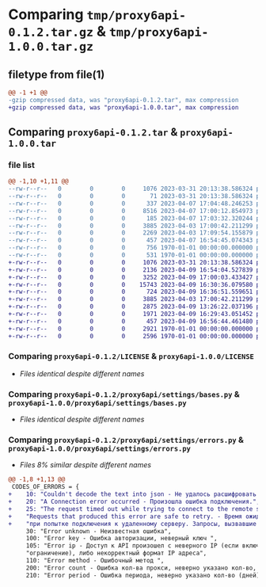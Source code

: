# Comparing `tmp/proxy6api-0.1.2.tar.gz` & `tmp/proxy6api-1.0.0.tar.gz`

## filetype from file(1)

```diff
@@ -1 +1 @@
-gzip compressed data, was "proxy6api-0.1.2.tar", max compression
+gzip compressed data, was "proxy6api-1.0.0.tar", max compression
```

## Comparing `proxy6api-0.1.2.tar` & `proxy6api-1.0.0.tar`

### file list

```diff
@@ -1,10 +1,11 @@
--rw-r--r--   0        0        0     1076 2023-03-31 20:13:38.586324 proxy6api-0.1.2/LICENSE
--rw-r--r--   0        0        0       71 2023-03-31 20:13:38.586324 proxy6api-0.1.2/README.md
--rw-r--r--   0        0        0      337 2023-04-07 17:04:48.246253 proxy6api-0.1.2/proxy6api/__init__.py
--rw-r--r--   0        0        0     8516 2023-04-07 17:00:12.854973 proxy6api-0.1.2/proxy6api/client.py
--rw-r--r--   0        0        0      185 2023-04-07 17:03:32.320244 proxy6api-0.1.2/proxy6api/settings/__init__.py
--rw-r--r--   0        0        0     3885 2023-04-03 17:00:42.211299 proxy6api-0.1.2/proxy6api/settings/bases.py
--rw-r--r--   0        0        0     2269 2023-04-03 17:09:54.155879 proxy6api-0.1.2/proxy6api/settings/errors.py
--rw-r--r--   0        0        0      457 2023-04-07 16:54:45.074343 proxy6api-0.1.2/pyproject.toml
--rw-r--r--   0        0        0      756 1970-01-01 00:00:00.000000 proxy6api-0.1.2/setup.py
--rw-r--r--   0        0        0      531 1970-01-01 00:00:00.000000 proxy6api-0.1.2/PKG-INFO
+-rw-r--r--   0        0        0     1076 2023-03-31 20:13:38.586324 proxy6api-1.0.0/LICENSE
+-rw-r--r--   0        0        0     2136 2023-04-09 16:54:04.527839 proxy6api-1.0.0/README.md
+-rw-r--r--   0        0        0     3252 2023-04-09 17:00:03.433427 proxy6api-1.0.0/proxy6api/__init__.py
+-rw-r--r--   0        0        0    15743 2023-04-09 16:30:36.079580 proxy6api-1.0.0/proxy6api/client.py
+-rw-r--r--   0        0        0      724 2023-04-09 16:36:51.559651 proxy6api-1.0.0/proxy6api/settings/__init__.py
+-rw-r--r--   0        0        0     3885 2023-04-03 17:00:42.211299 proxy6api-1.0.0/proxy6api/settings/bases.py
+-rw-r--r--   0        0        0     2875 2023-04-09 13:26:22.037196 proxy6api-1.0.0/proxy6api/settings/errors.py
+-rw-r--r--   0        0        0     1971 2023-04-09 16:29:43.051452 proxy6api-1.0.0/proxy6api/settings/typing_methods.py
+-rw-r--r--   0        0        0      457 2023-04-09 16:56:44.461480 proxy6api-1.0.0/pyproject.toml
+-rw-r--r--   0        0        0     2921 1970-01-01 00:00:00.000000 proxy6api-1.0.0/setup.py
+-rw-r--r--   0        0        0     2596 1970-01-01 00:00:00.000000 proxy6api-1.0.0/PKG-INFO
```

### Comparing `proxy6api-0.1.2/LICENSE` & `proxy6api-1.0.0/LICENSE`

 * *Files identical despite different names*

### Comparing `proxy6api-0.1.2/proxy6api/settings/bases.py` & `proxy6api-1.0.0/proxy6api/settings/bases.py`

 * *Files identical despite different names*

### Comparing `proxy6api-0.1.2/proxy6api/settings/errors.py` & `proxy6api-1.0.0/proxy6api/settings/errors.py`

 * *Files 8% similar despite different names*

```diff
@@ -1,8 +1,13 @@
 CODES_OF_ERRORS = {
+    10: "Couldn't decode the text into json - Не удалось расшифровать текст в json.",
+    20: "A Connection error occurred - Произошла ошибка подключения.",
+    25: "The request timed out while trying to connect to the remote server. "
+    "Requests that produced this error are safe to retry. - Время ожидания запроса истекло "
+    "при попытке подключения к удаленному серверу. Запросы, вызвавшие эту ошибку, можно безопасно повторить",
     30: "Error unknown - Неизвестная ошибка",
     100: "Error key - Ошибка авторизации, неверный ключ ",
     105: "Error ip - Доступ к API произошел с неверного IP (если включено "
     "ограничение), либо некорректный формат IP адреса",
     110: "Error method - Ошибочный метод ",
     200: "Error count - Ошибка кол-ва прокси, неверно указано кол-во, " "либо отсутствует",
     210: "Error period - Ошибка периода, неверно указано кол-во (дней), " "либо отсутствует",
```

